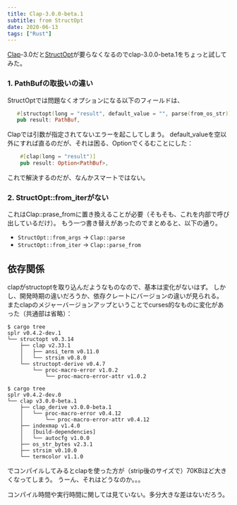```yaml
---
title: Clap-3.0.0-beta.1
subtitle: from StructOpt
date: 2020-06-13
tags: ["Rust"]
---
```

[Clap](https://crates.io/crates/clap)-3.0だと[StructOpt](https://crates.io/crates/structopt)が要らなくなるのでclap-3.0.0-beta.1をちょっと試してみた。

### 1. PathBufの取扱いの違い

StructOptでは問題なくオプションになる以下のフィールドは、

```rust
   #[structopt(long = "result", default_value = "", parse(from_os_str))]
   pub result: PathBuf,
```

Clapでは引数が指定されてないエラーを起こしてしまう。
default_valueを空以外にすれば直るのだが、それは困る、Optionでくるむことにした：

```rust
    #[clap(long = "result")]
    pub result: Option<PathBuf>,
```

これで解決するのだが、なんかスマートではない。

### 2. StructOpt::from_iterがない

これはClap::prase_fromに置き換えることが必要（そもそも、これを内部で呼び出しているだけ）。
もう一つ書き替えがあったのでまとめると、以下の通り。

- `StructOpt::from_args` -> `Clap::parse`
- `StructOpt::from_iter` -> `Clap::parse_from`


## 依存関係

clapがstructoptを取り込んだようなものなので、基本は変化がないはず。
しかし、開発時期の違いだろうか、依存クレートにバージョンの違いが見られる。
またclapのメジャーバージョンアップということでcurses的なものに変化があった（共通部は省略）：

```plain: structopt
$ cargo tree 
splr v0.4.2-dev.1
└── structopt v0.3.14
    ├── clap v2.33.1
    │   ├── ansi_term v0.11.0
    │   └── strsim v0.8.0
    └── structopt-derive v0.4.7
        └── proc-macro-error v1.0.2
            └── proc-macro-error-attr v1.0.2
```

```plain: clap-3.0.0
$ cargo tree 
splr v0.4.2-dev.0
└── clap v3.0.0-beta.1
    ├── clap_derive v3.0.0-beta.1
    │   └── proc-macro-error v0.4.12
    │       └── proc-macro-error-attr v0.4.12
    ├── indexmap v1.4.0
    │   [build-dependencies]
    │   └── autocfg v1.0.0
    ├── os_str_bytes v2.3.1
    ├── strsim v0.10.0
    └── termcolor v1.1.0
```

でコンパイルしてみるとclapを使った方が（strip後のサイズで）70KBほど大きくなってしまう。
うーん、それはどうなのか。。。

コンパイル時間や実行時間に関しては見ていない。多分大きな差はないだろう。
